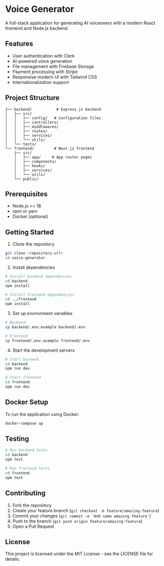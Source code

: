 # Voice Generator

A full-stack application for generating AI voiceovers with a modern React frontend and Node.js backend.

## Features

- User authentication with Clerk
- AI-powered voice generation
- File management with Firebase Storage
- Payment processing with Stripe
- Responsive modern UI with Tailwind CSS
- Internationalization support

## Project Structure

```
├── backend/           # Express.js backend
│   ├── src/
│   │   ├── config/   # Configuration files
│   │   ├── controllers/
│   │   ├── middlewares/
│   │   ├── routes/
│   │   ├── services/
│   │   └── utils/
│   └── tests/
└── frontend/         # Next.js frontend
    ├── src/
    │   ├── app/     # App router pages
    │   ├── components/
    │   ├── hooks/
    │   ├── services/
    │   └── utils/
    └── public/
```

## Prerequisites

- Node.js >= 18
- npm or yarn
- Docker (optional)

## Getting Started

1. Clone the repository
```bash
git clone <repository-url>
cd voice-generator
```

2. Install dependencies
```bash
# Install backend dependencies
cd backend
npm install

# Install frontend dependencies
cd ../frontend
npm install
```

3. Set up environment variables
```bash
# Backend
cp backend/.env.example backend/.env

# Frontend
cp frontend/.env.example frontend/.env
```

4. Start the development servers
```bash
# Start backend
cd backend
npm run dev

# Start frontend
cd frontend
npm run dev
```

## Docker Setup

To run the application using Docker:

```bash
docker-compose up
```

## Testing

```bash
# Run backend tests
cd backend
npm test

# Run frontend tests
cd frontend
npm test
```

## Contributing

1. Fork the repository
2. Create your feature branch (`git checkout -b feature/amazing-feature`)
3. Commit your changes (`git commit -m 'Add some amazing feature'`)
4. Push to the branch (`git push origin feature/amazing-feature`)
5. Open a Pull Request

## License

This project is licensed under the MIT License - see the LICENSE file for details. 